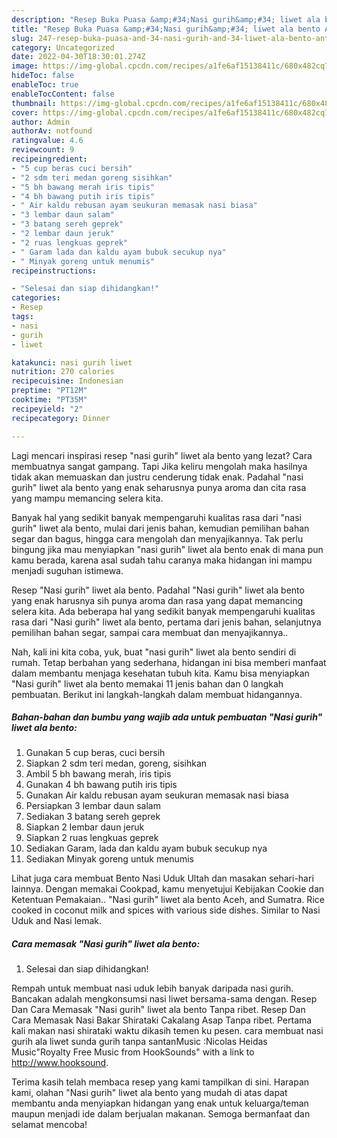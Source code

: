 ```yaml
---
description: "Resep Buka Puasa &amp;#34;Nasi gurih&amp;#34; liwet ala bento Anti Gagal"
title: "Resep Buka Puasa &amp;#34;Nasi gurih&amp;#34; liwet ala bento Anti Gagal"
slug: 247-resep-buka-puasa-and-34-nasi-gurih-and-34-liwet-ala-bento-anti-gagal
category: Uncategorized
date: 2022-04-30T18:30:01.274Z
image: https://img-global.cpcdn.com/recipes/a1fe6af15138411c/680x482cq70/nasi-gurih-liwet-ala-bento-foto-resep-utama.jpg
hideToc: false
enableToc: true
enableTocContent: false
thumbnail: https://img-global.cpcdn.com/recipes/a1fe6af15138411c/680x482cq70/nasi-gurih-liwet-ala-bento-foto-resep-utama.jpg
cover: https://img-global.cpcdn.com/recipes/a1fe6af15138411c/680x482cq70/nasi-gurih-liwet-ala-bento-foto-resep-utama.jpg
author: Admin
authorAv: notfound
ratingvalue: 4.6
reviewcount: 9
recipeingredient:
- "5 cup beras cuci bersih"
- "2 sdm teri medan goreng sisihkan"
- "5 bh bawang merah iris tipis"
- "4 bh bawang putih iris tipis"
- " Air kaldu rebusan ayam seukuran memasak nasi biasa"
- "3 lembar daun salam"
- "3 batang sereh geprek"
- "2 lembar daun jeruk"
- "2 ruas lengkuas geprek"
- " Garam lada dan kaldu ayam bubuk secukup nya"
- " Minyak goreng untuk menumis"
recipeinstructions:

- "Selesai dan siap dihidangkan!"
categories:
- Resep
tags:
- nasi
- gurih
- liwet

katakunci: nasi gurih liwet 
nutrition: 270 calories
recipecuisine: Indonesian
preptime: "PT12M"
cooktime: "PT35M"
recipeyield: "2"
recipecategory: Dinner

---
```



Lagi mencari inspirasi resep &#34;nasi gurih&#34; liwet ala bento yang lezat? Cara membuatnya sangat gampang. Tapi Jika keliru mengolah maka hasilnya tidak akan memuaskan dan justru cenderung tidak enak. Padahal &#34;nasi gurih&#34; liwet ala bento yang enak seharusnya punya aroma dan cita rasa yang mampu memancing selera kita.


Banyak hal yang sedikit banyak mempengaruhi kualitas rasa dari &#34;nasi gurih&#34; liwet ala bento, mulai dari jenis bahan, kemudian pemilihan bahan segar dan bagus, hingga cara mengolah dan menyajikannya. Tak perlu bingung jika mau menyiapkan &#34;nasi gurih&#34; liwet ala bento enak di mana pun kamu berada, karena asal sudah tahu caranya maka hidangan ini mampu menjadi suguhan istimewa.

Resep &#34;Nasi gurih&#34; liwet ala bento. Padahal &#34;Nasi gurih&#34; liwet ala bento yang enak harusnya sih punya aroma dan rasa yang dapat memancing selera kita. Ada beberapa hal yang sedikit banyak mempengaruhi kualitas rasa dari &#34;Nasi gurih&#34; liwet ala bento, pertama dari jenis bahan, selanjutnya pemilihan bahan segar, sampai cara membuat dan menyajikannya..


Nah, kali ini kita coba, yuk, buat &#34;nasi gurih&#34; liwet ala bento sendiri di rumah. Tetap berbahan yang sederhana, hidangan ini bisa memberi manfaat dalam membantu menjaga kesehatan tubuh kita. Kamu bisa menyiapkan &#34;Nasi gurih&#34; liwet ala bento memakai 11 jenis bahan dan 0 langkah pembuatan. Berikut ini langkah-langkah dalam membuat hidangannya.

<!--inarticleads1-->

##### Bahan-bahan dan bumbu yang wajib ada untuk pembuatan &#34;Nasi gurih&#34; liwet ala bento:

1. Gunakan 5 cup beras, cuci bersih
1. Siapkan 2 sdm teri medan, goreng, sisihkan
1. Ambil 5 bh bawang merah, iris tipis
1. Gunakan 4 bh bawang putih iris tipis
1. Gunakan  Air kaldu rebusan ayam seukuran memasak nasi biasa
1. Persiapkan 3 lembar daun salam
1. Sediakan 3 batang sereh geprek
1. Siapkan 2 lembar daun jeruk
1. Siapkan 2 ruas lengkuas geprek
1. Sediakan  Garam, lada dan kaldu ayam bubuk secukup nya
1. Sediakan  Minyak goreng untuk menumis


Lihat juga cara membuat Bento Nasi Uduk Ultah dan masakan sehari-hari lainnya. Dengan memakai Cookpad, kamu menyetujui Kebijakan Cookie dan Ketentuan Pemakaian.. &#34;Nasi gurih&#34; liwet ala bento Aceh, and Sumatra. Rice cooked in coconut milk and spices with various side dishes. Similar to Nasi Uduk and Nasi lemak. 

<!--inarticleads2-->

##### Cara memasak &#34;Nasi gurih&#34; liwet ala bento:


1. Selesai dan siap dihidangkan!

Rempah untuk membuat nasi uduk lebih banyak daripada nasi gurih. Bancakan adalah mengkonsumsi nasi liwet bersama-sama dengan. Resep Dan Cara Memasak &#34;Nasi gurih&#34; liwet ala bento Tanpa ribet. Resep Dan Cara Memasak Nasi Bakar Shirataki Cakalang Asap Tanpa ribet. Pertama kali makan nasi shirataki waktu dikasih temen ku pesen. cara membuat nasi gurih ala liwet sunda gurih tanpa santanMusic :Nicolas Heidas Music&#34;Royalty Free Music from HookSounds&#34; with a link to http://www.hooksound. 

Terima kasih telah membaca resep yang kami tampilkan di sini. Harapan kami, olahan &#34;Nasi gurih&#34; liwet ala bento yang mudah di atas dapat membantu anda menyiapkan hidangan yang enak untuk keluarga/teman maupun menjadi ide dalam berjualan makanan. Semoga bermanfaat dan selamat mencoba!
